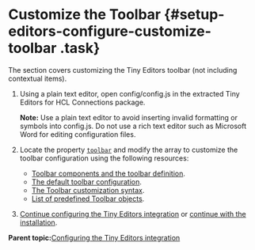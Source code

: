 # Customize the Toolbar {#setup-editors-configure-customize-toolbar .task}

The section covers customizing the Tiny Editors toolbar \(not including contextual items\).

1.  Using a plain text editor, open config/config.js in the extracted Tiny Editors for HCL Connections package.

    **Note:** Use a plain text editor to avoid inserting invalid formatting or symbols into config.js. Do not use a rich text editor such as Microsoft Word for editing configuration files.

2.  Locate the property [`toolbar`](r_config-js-sample.md#toolbar) and modify the array to customize the toolbar configuration using the following resources:

    -   [Toolbar components and the toolbar definition](c_toolbar.md).
    -   [The default toolbar configuration](r_toolbar-default.md).
    -   [The Toolbar customization syntax](r_toolbar-syntax.md).
    -   [List of predefined Toolbar objects](r_toolbar-predefined-identifiers.md).
3.  [Continue configuring the Tiny Editors integration](t_01-setup_03-editors_01-configure_00-summary.md) or [continue with the installation](t_01-setup_03-editors_02-install_00-summary.md).


**Parent topic:**[Configuring the Tiny Editors integration](t_01-setup_03-editors_01-configure_00-summary.md)

